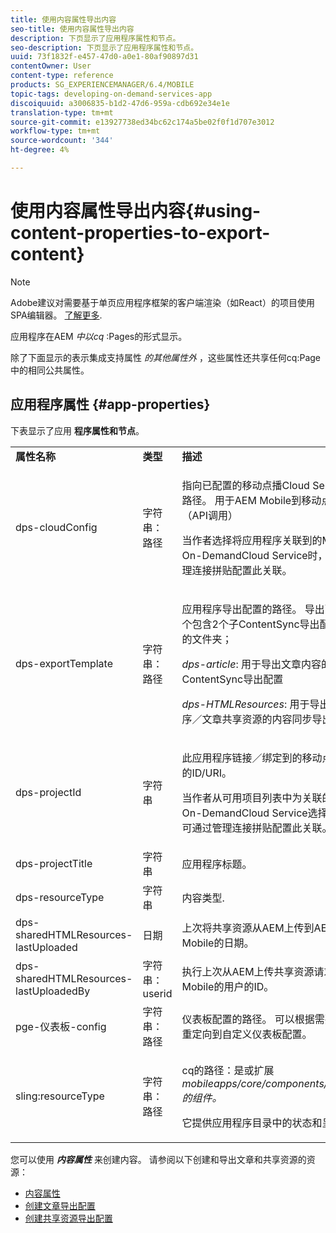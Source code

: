 ```yaml
---
title: 使用内容属性导出内容
seo-title: 使用内容属性导出内容
description: 下页显示了应用程序属性和节点。
seo-description: 下页显示了应用程序属性和节点。
uuid: 73f1832f-e457-47d0-a0e1-80af90897d31
contentOwner: User
content-type: reference
products: SG_EXPERIENCEMANAGER/6.4/MOBILE
topic-tags: developing-on-demand-services-app
discoiquuid: a3006835-b1d2-47d6-959a-cdb692e34e1e
translation-type: tm+mt
source-git-commit: e13927738ed34bc62c174a5be02f0f1d707e3012
workflow-type: tm+mt
source-wordcount: '344'
ht-degree: 4%

---
```



# 使用内容属性导出内容{#using-content-properties-to-export-content}

>[!NOTE]
>
>Adobe建议对需要基于单页应用程序框架的客户端渲染（如React）的项目使用SPA编辑器。 [了解更多](/help/sites-developing/spa-overview.md).

应用程序在AEM *中以cq* :Pages的形式显示。

除了下面显示的表示集成支持属性 *的其他属性外* ，这些属性还共享任何cq:Page中的相同公共属性。

## 应用程序属性 {#app-properties}

下表显示了应用 **程序属性和节点**。

<table>
 <tbody>
  <tr>
   <td><strong>属性名称</strong></td>
   <td><strong>类型</strong></td>
   <td><strong>描述</strong></td>
  </tr>
  <tr>
   <td>dps-cloudConfig</td>
   <td>字符串：路径</td>
   <td><p>指向已配置的移动点播Cloud Service的路径。 用于AEM Mobile到移动点播操作（API调用）</p> <p>当作者选择将应用程序关联到的Mobile On-DemandCloud Service时，可通过管理连接拼贴配置此关联。</p> </td>
  </tr>
  <tr>
   <td>dps-exportTemplate</td>
   <td>字符串：路径</td>
   <td><p>应用程序导出配置的路径。 导出配置是一个包含2个子ContentSync导出配置模板的文件夹；</p> <p><i>dps-article</i>: 用于导出文章内容的ContentSync导出配置</p> <p><i>dps-HTMLResources</i>: 用于导出应用程序／文章共享资源的内容同步导出配置</p> </td>
  </tr>
  <tr>
   <td>dps-projectId</td>
   <td>字符串</td>
   <td><p>此应用程序链接／绑定到的移动点播项目的ID/URI。</p> <p>当作者从可用项目列表中为关联的Mobile On-DemandCloud Service选择项目时，可通过管理连接拼贴配置此关联。</p> </td>
  </tr>
  <tr>
   <td>dps-projectTitle</td>
   <td>字符串</td>
   <td>应用程序标题。</td>
  </tr>
  <tr>
   <td>dps-resourceType</td>
   <td>字符串</td>
   <td>内容类型.</td>
  </tr>
  <tr>
   <td>dps-sharedHTMLResources-lastUploaded</td>
   <td>日期</td>
   <td>上次将共享资源从AEM上传到AEM Mobile的日期。</td>
  </tr>
  <tr>
   <td>dps-sharedHTMLResources-lastUploadedBy</td>
   <td>字符串：userid</td>
   <td>执行上次从AEM上传共享资源请求到AEM Mobile的用户的ID。</td>
  </tr>
  <tr>
   <td>pge-仪表板-config</td>
   <td>字符串：路径</td>
   <td>仪表板配置的路径。 可以根据需要将路径重定向到自定义仪表板配置。</td>
  </tr>
  <tr>
   <td>sling:resourceType</td>
   <td>字符串：路径</td>
   <td><p>cq的路径：是或扩展 <i>mobileapps/core/components/instance的组件。</i></p> <p>它提供应用程序目录中的状态和呈现。</p> </td>
  </tr>
 </tbody>
</table>

您可以使用 ***内容属性*** 来创建内容。 请参阅以下创建和导出文章和共享资源的资源：

* [内容属性](/help/mobile/content-properties.md)
* [创建文章导出配置](/help/mobile/creating-article-export-configuration.md)
* [创建共享资源导出配置](/help/mobile/creating-shared-resources-export-configuration.md)
